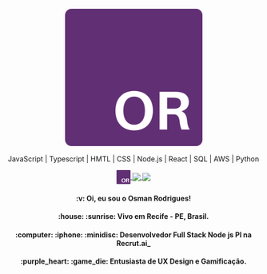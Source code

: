 <!--
**OsmanRodrigues/OsmanRodrigues** is a ✨ _special_ ✨ repository because its `README.md` (this file) appears on your GitHub profile.

Here are some ideas to get you started:

- 🔭 I’m currently working on ...
- 🌱 I’m currently learning ...
- 👯 I’m looking to collaborate on ...
- 🤔 I’m looking for help with ...
- 💬 Ask me about ...
- 📫 How to reach me: ...
- 😄 Pronouns: ...
- ⚡ Fun fact: ...
-->

<p align="center">
  <img src="https://raw.githubusercontent.com/OsmanRodrigues/OsmanRodrigues/master/assets/or-new-logo.png" border="black" width="275"
  alt="OR logo" />
</p>

<p align="center">
  JavaScript | Typescript | HMTL | CSS | Node.js | React | SQL | AWS | Python
</p>

<p align="center">
  <a align="center" href='https://osmanrodrigues.vercel.app/'>
    <img align="center" src='https://raw.githubusercontent.com/OsmanRodrigues/OsmanRodrigues/master/assets/or-new-logo.png' width='28' heigth='28'>
  </a>
  <a align="center" href='https://www.linkedin.com/in/osman-rodrigues/'>
    <img align="center" src='https://icons.iconarchive.com/icons/danleech/simple/24/linkedin-icon.png'>
  </a>
  <a align="center" href='https://medium.com/@osmancesar.mr'>
    <img align="center" src='https://cdn4.iconfinder.com/data/icons/social-media-2210/24/Medium-512.png' width='28' heigth='28'>
  </a>
<p/>

<h4 align="center">
  :v: Oi, eu sou o Osman Rodrigues! 
</h4>

<h4 align="center">
  :house: :sunrise: Vivo em <b>Recife - PE</b>, <b>Brasil.</b>
</h4>

<h4 align="center">
  :computer: :iphone: :minidisc: Desenvolvedor Full Stack Node js Pl na Recrut.ai_
</h4>

<h4 align="center">
  :purple_heart: :game_die: Entusiasta de UX Design e Gamificação.
</h4>
